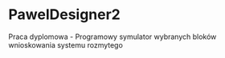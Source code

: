 # PawelDesigner2
Praca dyplomowa - Programowy symulator wybranych bloków wnioskowania systemu rozmytego
